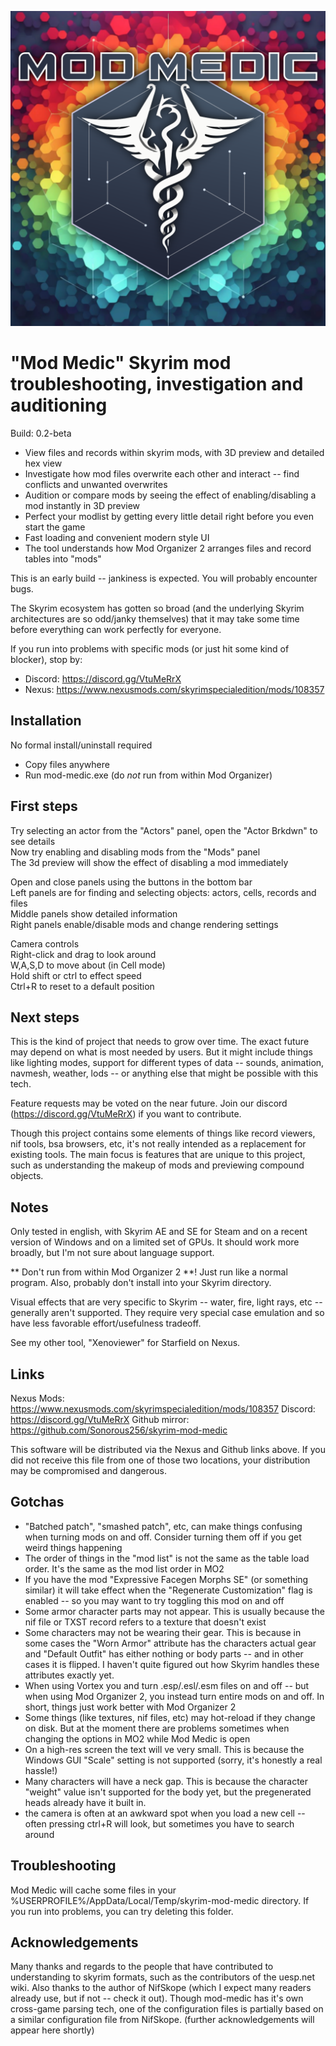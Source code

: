 ![logo](https://github.com/Sonorous256/skyrim-mod-medic/blob/master/logo.webp)

# "Mod Medic" Skyrim mod troubleshooting, investigation and auditioning

Build: 0.2-beta

* View files and records within skyrim mods, with 3D preview and detailed hex view
* Investigate how mod files overwrite each other and interact -- find conflicts and unwanted overwrites
* Audition or compare mods by seeing the effect of enabling/disabling a mod instantly in 3D preview
* Perfect your modlist by getting every little detail right before you even start the game
* Fast loading and convenient modern style UI
* The tool understands how Mod Organizer 2 arranges files and record tables into "mods"

This is an early build -- jankiness is expected. You will probably encounter bugs.

The Skyrim ecosystem has gotten so broad (and the underlying Skyrim architectures are so odd/janky themselves) that it may take some time before everything can work perfectly for everyone.

If you run into problems with specific mods (or just hit some kind of blocker), stop by:
* Discord: https://discord.gg/VtuMeRrX
* Nexus: https://www.nexusmods.com/skyrimspecialedition/mods/108357

## Installation

No formal install/uninstall required
* Copy files anywhere
* Run mod-medic.exe (do *not* run from within Mod Organizer)

## First steps

Try selecting an actor from the "Actors" panel, open the "Actor Brkdwn" to see details<br/>
Now try enabling and disabling mods from the "Mods" panel<br/>
The 3d preview will show the effect of disabling a mod immediately<br/>

Open and close panels using the buttons in the bottom bar<br/>
Left panels are for finding and selecting objects: actors, cells, records and files<br/>
Middle panels show detailed information<br/>
Right panels enable/disable mods and change rendering settings<br/>

Camera controls<br/>
Right-click and drag to look around<br/>
W,A,S,D to move about (in Cell mode)<br/>
Hold shift or ctrl to effect speed<br/>
Ctrl+R to reset to a default position<br/>

## Next steps

This is the kind of project that needs to grow over time.
The exact future may depend on what is most needed by users.
But it might include things like lighting modes, support for different types of data -- sounds, animation, navmesh, weather, lods -- or anything else that might be possible with this tech.

Feature requests may be voted on the near future. Join our discord (https://discord.gg/VtuMeRrX) if you want to contribute.

Though this project contains some elements of things like record viewers, nif tools, bsa browsers, etc, it's not really intended as a replacement for existing tools. The main focus is features that are unique to this project, such as understanding the makeup of mods and previewing compound objects.

## Notes

Only tested in english, with Skyrim AE and SE for Steam and on a recent version of Windows and on a limited set of GPUs. It should work more broadly, but I'm not sure about language support.

** Don't run from within Mod Organizer 2 **! Just run like a normal program.
Also, probably don't install into your Skyrim directory.

Visual effects that are very specific to Skyrim -- water, fire, light rays, etc -- generally aren't supported. They require very special case emulation and so have less favorable effort/usefulness tradeoff.

See my other tool, "Xenoviewer" for Starfield on Nexus.

## Links

Nexus Mods: https://www.nexusmods.com/skyrimspecialedition/mods/108357
Discord: https://discord.gg/VtuMeRrX
Github mirror: https://github.com/Sonorous256/skyrim-mod-medic

This software will be distributed via the Nexus and Github links above. If you did not receive this file from one of those two locations, your distribution may be compromised and dangerous.

## Gotchas

- "Batched patch", "smashed patch", etc, can make things confusing when turning mods on and off. Consider turning them off if you get weird things happening
- The order of things in the "mod list" is not the same as the table load order. It's the same as the mod list order in MO2
- If you have the mod "Expressive Facegen Morphs SE" (or something similar) it will take effect when the "Regenerate Customization" flag is enabled -- so you may want to try toggling this mod on and off
- Some armor character parts may not appear. This is usually because the nif file or TXST record refers to a texture that doesn't exist
- Some characters may not be wearing their gear. This is because in some cases the "Worn Armor" attribute has the characters actual gear and "Default Outfit" has either nothing or body parts -- and in other cases it is flipped. I haven't quite figured out how Skyrim handles these attributes exactly yet.
- When using Vortex you and turn .esp/.esl/.esm files on and off -- but when using Mod Organizer 2, you instead turn entire mods on and off. In short, things just work better with Mod Organizer 2
- Some things (like textures, nif files, etc) may hot-reload if they change on disk. But at the moment there are problems sometimes when changing the options in MO2 while Mod Medic is open
- On a high-res screen the text will ve very small. This is because the Windows GUI "Scale" setting is not supported (sorry, it's honestly a real hassle!)
- Many characters will have a neck gap. This is because the character "weight" value isn't supported for the body yet, but the pregenerated heads already have it built in.
- the camera is often at an awkward spot when you load a new cell -- often pressing ctrl+R will look, but sometimes you have to search around

## Troubleshooting

Mod Medic will cache some files in your %USERPROFILE%/AppData/Local/Temp/skyrim-mod-medic directory. If you run into problems, you can try deleting this folder.

## Acknowledgements

Many thanks and regards to the people that have contributed to understanding to skyrim formats, such as the contributors of the uesp.net wiki.
Also thanks to the author of NifSkope (which I expect many readers already use, but if not -- check it out). Though mod-medic has it's own cross-game parsing tech, one of the configuration files is partially based on a similar configuration file from NifSkope.
(further acknowledgements will appear here shortly)
